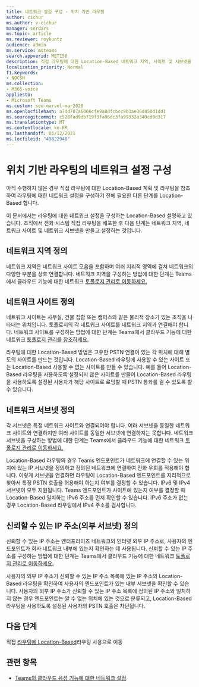 ```yaml
---
title: 네트워크 설정 구성 - 위치 기반 라우팅
author: cichur
ms.author: v-cichur
manager: serdars
ms.topic: article
ms.reviewer: roykuntz
audience: admin
ms.service: msteams
search.appverid: MET150
description: 직접 라우팅에 대한 Location-Based 네트워크 지역, 사이트 및 서브넷을 만들고 설정하는 방법을 배워야 합니다.
localization_priority: Normal
f1.keywords:
- NOCSH
ms.collection:
- M365-voice
appliesto:
- Microsoft Teams
ms.custom: seo-marvel-mar2020
ms.openlocfilehash: a7dd707a6066cfe9a8dfcbcc9b3ae36d450d1dd1
ms.sourcegitcommit: c528fad9db719f3fa96dc3fa99332a349cd9d317
ms.translationtype: MT
ms.contentlocale: ko-KR
ms.lasthandoff: 01/12/2021
ms.locfileid: "49822948"
---
```

# <a name="configure-network-settings-for-location-based-routing"></a>위치 기반 라우팅의 네트워크 설정 구성

아직 수행하지 않은 경우 직접 [](location-based-routing-plan.md) 라우팅에 대한 Location-Based 계획 및 라우팅을 참조하여 라우팅에 대한 네트워크 설정을 구성하기 전에 필요한 다른 단계를 Location-Based 합니다.

이 문서에서는 라우팅에 대한 네트워크 설정을 구성하는 Location-Based 설명하고 있습니다. 조직에서 전화 시스템 직접 라우팅을 배포한 후 다음 단계는 네트워크 지역, 네트워크 사이트 및 네트워크 서브넷을 만들고 설정하는 것입니다.

## <a name="define-network-regions"></a>네트워크 지역 정의

네트워크 지역은 네트워크 사이트 모음을 포함하며 여러 지리적 영역에 걸쳐 네트워크의 다양한 부분을 상호 연결합니다. 네트워크 지역을 구성하는 방법에 대한 단계는 Teams에서 클라우드 기능에 대한 네트워크 [토폴로지 관리로 이동하세요.](manage-your-network-topology.md)

## <a name="define-network-sites"></a>네트워크 사이트 정의

네트워크 사이트는 사무실, 건물 집합 또는 캠퍼스와 같은 물리적 장소가 있는 조직을 나타내는 위치입니다. 토폴로지의 각 네트워크 사이트를 네트워크 지역과 연결해야 합니다. 네트워크 사이트를 구성하는 방법에 대한 단계는 Teams에서 클라우드 기능에 대한 네트워크 [토폴로지 관리를 참조하세요.](manage-your-network-topology.md)

라우팅에 대한 Location-Based 방법은 고유한 PSTN 연결이 있는 각 위치에 대해 별도의 사이트를 만드는 것입니다. Location-Based 라우팅에 사용할 수 있는 사이트 또는 Location-Based 사용할 수 없는 사이트를 만들 수 있습니다. 예를 들어 Location-Based 라우팅을 사용하도록 설정되지 않은 사이트를 만들어 Location-Based 라우팅을 사용하도록 설정된 사용자가 해당 사이트로 로밍할 때 PSTN 통화를 걸 수 있도록 할 수 있습니다.

## <a name="define-network-subnets"></a>네트워크 서브넷 정의

각 서브넷은 특정 네트워크 사이트와 연결되어야 합니다. 여러 서브넷을 동일한 네트워크 사이트와 연결하지만 여러 사이트를 동일한 서브넷에 연결하지는 못합니다. 네트워크 서브넷을 구성하는 방법에 대한 단계는 Teams에서 클라우드 기능에 대한 네트워크 [토폴로지 관리로 이동하세요.](manage-your-network-topology.md)

Location-Based 라우팅의 경우 Teams 엔드포인트가 네트워크에 연결할 수 있는 위치에 있는 IP 서브넷을 정의하고 정의된 네트워크에 연결하여 전화 우회를 적용해야 합니다. 이렇게 서브넷을 연결하면 라우팅이 Location-Based 엔드포인트를 지리적으로 찾아서 특정 PSTN 호출을 허용해야 하는지 여부를 결정할 수 있습니다. IPv6 및 IPv4 서브넷이 모두 지원됩니다. Teams 엔드포인트가 사이트에 있는지 여부를 결정할 때 Location-Based 일치하는 IPv6 주소를 먼저 확인할 수 있습니다. IPv6 주소가 없는 경우 Location-Based 라우팅에서 IPv4 주소를 검사합니다.

## <a name="define-trusted-ip-addresses-external-subnets"></a>신뢰할 수 있는 IP 주소(외부 서브넷) 정의

신뢰할 수 있는 IP 주소는 엔터프라이즈 네트워크의 인터넷 외부 IP 주소로, 사용자의 엔드포인트가 회사 네트워크 내부에 있는지 확인하는 데 사용됩니다. 신뢰할 수 있는 IP 주소를 구성하는 방법에 대한 단계는 Teams에서 클라우드 기능에 대한 네트워크 [토폴로지 관리로 이동하세요.](manage-your-network-topology.md)

사용자의 외부 IP 주소가 신뢰할 수 있는 IP 주소 목록에 있는 IP 주소와 Location-Based 라우팅을 확인하여 사용자의 엔드포인트가 있는 내부 서브넷을 확인할 수 있습니다. 사용자의 외부 IP 주소가 신뢰할 수 있는 IP 주소 목록에 정의된 IP 주소와 일치하지 않는 경우 엔드포인트는 알 수 없는 위치에 있는 것으로 분류되고, Location-Based 라우팅을 사용하도록 설정된 사용자의 PSTN 호출은 차단됩니다.

## <a name="next-steps"></a>다음 단계

직접 [라우팅에 Location-Based](location-based-routing-enable.md)라우팅 사용으로 이동

## <a name="related-topics"></a>관련 항목

- [Teams의 클라우드 음성 기능에 대한 네트워크 설정](cloud-voice-network-settings.md)
